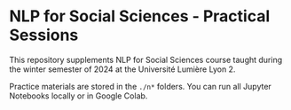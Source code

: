 # NLP for Social Sciences - Practical Sessions

This repository supplements NLP for Social Sciences course taught during the winter semester of 2024 at the Université Lumière Lyon 2. 

Practice materials are stored in the `./n*` folders. You can run all Jupyter Notebooks locally or in Google Colab.

